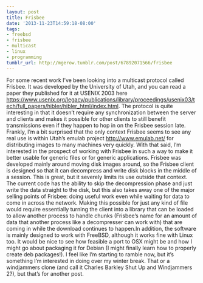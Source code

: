 ```yaml
---
layout: post
title: Frisbee
date: '2013-11-23T14:59:18-08:00'
tags:
- freebsd
- frisbee
- multicast
- linux
- programming
tumblr_url: http://mgerow.tumblr.com/post/67892071566/frisbee
---
```

For some recent work I’ve been looking into a multicast protocol called Frisbee. It was developed by the University of Utah, and you can read a paper they published for it at USENIX 2003 here <https://www.usenix.org/legacy/publications/library/proceedings/usenix03/tech/full_papers/hibler/hibler_html/index.html>.
The protocol is quite interesting in that it doesn’t require any synchronization between the server and clients and makes it possible for other clients to still benefit transmissions even if they happen to hop in on the Frisbee session late. Frankly, I’m a bit surprised that the only context Frisbee seems to see any real use is within Utah’s emulab project <http://www.emulab.net/> for distributing images to many machines very quickly.
With that said, I’m interested in the prospect of working with Frisbee in such a way to make it better usable for generic files or for generic applications. Frisbee was developed mainly around moving disk images around, so the Frisbee client is designed so that it can decompress and write disk blocks in the middle of a session. This is great, but it severely limits its use outside that context. The current code has the ability to skip the decompression phase and just write the data straight to the disk, but this also takes away one of the major selling points of Frisbee: doing useful work even while waiting for data to come in across the network. Making this possible for just any kind of file would require essentially turning the client into a library that can be loaded to allow another process to handle chunks (Frisbee’s name for an amount of data that another process like a decompresser can work with) that are coming in while the download continues to happen.In addition, the software is mainly designed to work with FreeBSD, although it works fine with Linux too. It would be nice to see how feasible a port to OSX might be and how I might go about packaging it for Debian (I might finally learn how to properly create deb packages!).
I feel like I’m starting to ramble now, but it’s something I’m interested in doing over my winter break. That or a windjammers clone (and call it Charles Barkley Shut Up and Windjammers 2?), but that’s for another post.
